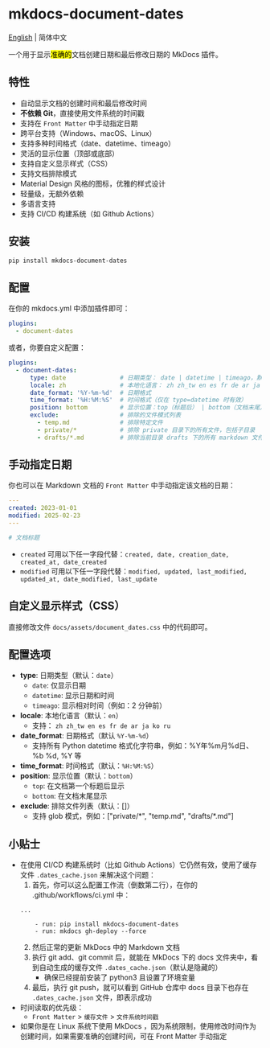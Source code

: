 # mkdocs-document-dates

[English](README.md) | 简体中文



一个用于显示<mark>准确的</mark>文档创建日期和最后修改日期的 MkDocs 插件。

## 特性

- 自动显示文档的创建时间和最后修改时间
- **不依赖 Git**，直接使用文件系统的时间戳
- 支持在 `Front Matter` 中手动指定日期
- 跨平台支持（Windows、macOS、Linux）
- 支持多种时间格式（date、datetime、timeago）
- 灵活的显示位置（顶部或底部）
- 支持自定义显示样式（CSS）
- 支持文档排除模式
- Material Design 风格的图标，优雅的样式设计
- 轻量级，无额外依赖
- 多语言支持
- 支持 CI/CD 构建系统（如 Github Actions）

## 安装

```bash
pip install mkdocs-document-dates
```

## 配置

在你的 mkdocs.yml 中添加插件即可：

```yaml
plugins:
  - document-dates
```

或者，你要自定义配置：

```yaml
plugins:
  - document-dates:
      type: date               # 日期类型： date | datetime | timeago，默认 date
      locale: zh               # 本地化语言： zh zh_tw en es fr de ar ja ko ru ，默认：en
      date_format: '%Y-%m-%d'  # 日期格式
      time_format: '%H:%M:%S'  # 时间格式（仅在 type=datetime 时有效）
      position: bottom         # 显示位置：top（标题后） | bottom（文档末尾），默认 bottom
      exclude:                 # 排除的文件模式列表
        - temp.md              # 排除特定文件
        - private/*            # 排除 private 目录下的所有文件，包括子目录
        - drafts/*.md          # 排除当前目录 drafts 下的所有 markdown 文件，不包括子目录
```

## 手动指定日期

你也可以在 Markdown 文档的 `Front Matter` 中手动指定该文档的日期：

```yaml
---
created: 2023-01-01
modified: 2025-02-23
---

# 文档标题
```

- `created` 可用以下任一字段代替：`created, date, creation_date, created_at, date_created`
- `modified` 可用以下任一字段代替：`modified, updated, last_modified, updated_at, date_modified, last_update`

## 自定义显示样式（CSS）

直接修改文件 `docs/assets/document_dates.css` 中的代码即可。

## 配置选项

- **type**: 日期类型（默认：`date`）
  - `date`: 仅显示日期
  - `datetime`: 显示日期和时间
  - `timeago`: 显示相对时间（例如：2 分钟前）
- **locale**: 本地化语言（默认：`en`）
  - 支持： `zh zh_tw en es fr de ar ja ko ru`
- **date_format**: 日期格式（默认 `%Y-%m-%d`）
  - 支持所有 Python datetime 格式化字符串，例如：%Y年%m月%d日、%b %d, %Y 等
- **time_format**: 时间格式（默认：`%H:%M:%S`）
- **position**: 显示位置（默认：`bottom`）
  - `top`: 在文档第一个标题后显示
  - `bottom`: 在文档末尾显示
- **exclude**: 排除文件列表（默认：[]）
  - 支持 glob 模式，例如：["private/\*", "temp.md", "drafts/\*.md"]

## 小贴士

- 在使用 CI/CD 构建系统时（比如 Github Actions）它仍然有效，使用了缓存文件 `.dates_cache.json` 来解决这个问题：
    1. 首先，你可以这么配置工作流（倒数第二行），在你的 .github/workflows/ci.yml 中：
    ```
    ...
    
        - run: pip install mkdocs-document-dates
        - run: mkdocs gh-deploy --force
    ```
    2. 然后正常的更新 MkDocs 中的 Markdown 文档
    3. 执行 git add、git commit 后，就能在 MkDocs 下的 docs 文件夹中，看到自动生成的缓存文件 `.dates_cache.json`（默认是隐藏的）
        - 确保已经提前安装了 python3 且设置了环境变量
    4. 最后，执行 git push，就可以看到 GitHub 仓库中 docs 目录下也存在 `.dates_cache.json` 文件，即表示成功
- 时间读取的优先级：
    - `Front Matter` > `缓存文件` > `文件系统时间戳` 
- 如果你是在 Linux 系统下使用 MkDocs ，因为系统限制，使用修改时间作为创建时间，如果需要准确的创建时间，可在 Front Matter 手动指定